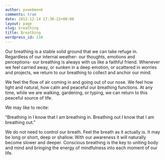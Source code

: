 ```yaml
---
author: pvwebmonk
comments: true
date: 2012-12-14 17:30:23+00:00
layout: page
slug: breathing
title: Breathing
wordpress_id: 110
---
```


Our breathing is a stable solid ground that we can take refuge in. Regardless of our internal weather- our thoughts, emotions and perceptions- our breathing is always with us like a faithful friend. Whenever we feel carried away, or sunken in a deep emotion, or scattered in worries and projects, we return to our breathing to collect and anchor our mind.

We feel the flow of air coming in and going out of our nose. We feel how light and natural, how calm and peaceful our breathing functions. At any time, while we are walking, gardening, or typing, we can return to this peaceful source of life.

We may like to recite:

“Breathing in I know that I am breathing in.
Breathing out I know that I am breathing out.”

We do not need to control our breath. Feel the breath as it actually is. It may be long or short, deep or shallow. With our awareness it will naturally become slower and deeper. Conscious breathing is the key to uniting body and mind and bringing the energy of mindfulness into each moment of our life.

